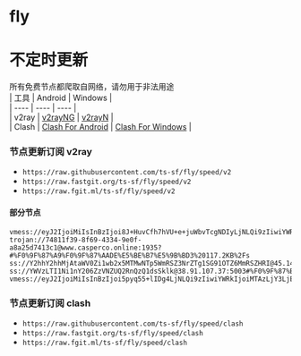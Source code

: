 # fly
# 不定时更新
所有免费节点都爬取自网络，请勿用于非法用途  
|  工具  | Android  | Windows  |  
|  ----  | ----   | ----  |  
| v2ray  | [v2rayNG](https://github.com/2dust/v2rayNG/releases) | [v2rayN](https://github.com/2dust/v2rayN/releases) |  
| Clash  | [Clash For Android](https://github.com/Kr328/ClashForAndroid/releases) | [Clash For Windows](https://github.com/Fndroid/clash_for_windows_pkg/releases) | 
  
### 节点更新订阅  v2ray
- `https://raw.githubusercontent.com/ts-sf/fly/speed/v2`  
- `https://raw.fastgit.org/ts-sf/fly/speed/v2`  
- `https://raw.fgit.ml/ts-sf/fly/speed/v2`  
#### 部分节点  
``` 
vmess://eyJ2IjoiMiIsInBzIjoi8J+HuvCfh7hVU+e+juWbvTcgNDIyLjNLQi9zIiwiYWRkIjoiNjIuNjAuMTMxLjIzOCIsInBvcnQiOiIxMjg4OCIsImlkIjoiNjYyMTRkNzgtYjMzYy00NTlhLWE3YjktZTUwYWIxOWQxNmI5IiwiYWlkIjoiMCIsInNjeSI6ImF1dG8iLCJuZXQiOiJ0Y3AiLCJ0eXBlIjoibm9uZSIsImhvc3QiOiIiLCJwYXRoIjoiLyIsInRscyI6IiIsInNuaSI6IiIsInRlc3RfbmFtZSI6IlVT576O5Zu9NyJ9
trojan://74811f39-8f69-4334-9e0f-a8a25d7413c1@www.casperco.online:1935?#%F0%9F%87%A9%F0%9F%87%AADE%E5%BE%B7%E5%9B%BD3%20117.2KB%2Fs
ss://Y2hhY2hhMjAtaWV0Zi1wb2x5MTMwNTp5WmRSZ3NrZTg1SG91OTZ6MmRSZHRI@45.144.30.202:28490#%F0%9F%87%BA%F0%9F%87%B8US%E7%BE%8E%E5%9B%BD10%2044.9KB%2Fs
ss://YWVzLTI1Ni1nY206ZzVNZUQ2RnQzQ1dsSklk@38.91.107.37:5003#%F0%9F%87%BA%F0%9F%87%B8US%E7%BE%8E%E5%9B%BD11%201.9MB%2Fs
vmess://eyJ2IjoiMiIsInBzIjoi5pyq55+lIDg4LjNLQi9zIiwiYWRkIjoiMTAzLjY3LjE5Ny4xOTUiLCJwb3J0IjoiODAiLCJpZCI6ImJmYjlmOTI3LWVlZjMtNGRmZC1hZGJlLTA1YmNjODI3OWI0MSIsImFpZCI6IjAiLCJzY3kiOiJhdXRvIiwibmV0Ijoid3MiLCJ0eXBlIjoibm9uZSIsImhvc3QiOiJkbC5rZ3ZuLmdhcmVuYW5vdy5jb20iLCJwYXRoIjoiL29uZ3RydW1kYXRhLmNvbSIsInRscyI6IiIsInNuaSI6IiIsInRlc3RfbmFtZSI6IuacquefpSJ9
```
### 节点更新订阅  clash
- `https://raw.githubusercontent.com/ts-sf/fly/speed/clash`  
- `https://raw.fastgit.org/ts-sf/fly/speed/clash`  
- `https://raw.fgit.ml/ts-sf/fly/speed/clash`  


